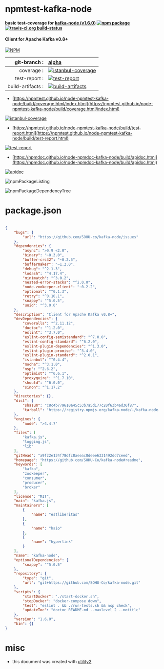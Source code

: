 # npmtest-kafka-node

#### basic test-coverage for  [kafka-node (v1.6.0)](https://github.com/SOHU-Co/kafka-node#readme)  [![npm package](https://img.shields.io/npm/v/npmtest-kafka-node.svg?style=flat-square)](https://www.npmjs.org/package/npmtest-kafka-node) [![travis-ci.org build-status](https://api.travis-ci.org/npmtest/node-npmtest-kafka-node.svg)](https://travis-ci.org/npmtest/node-npmtest-kafka-node)

#### Client for Apache Kafka v0.8+

[![NPM](https://nodei.co/npm/kafka-node.png?downloads=true&downloadRank=true&stars=true)](https://www.npmjs.com/package/kafka-node)

| git-branch : | [alpha](https://github.com/npmtest/node-npmtest-kafka-node/tree/alpha)|
|--:|:--|
| coverage : | [![istanbul-coverage](https://npmtest.github.io/node-npmtest-kafka-node/build/coverage.badge.svg)](https://npmtest.github.io/node-npmtest-kafka-node/build/coverage.html/index.html)|
| test-report : | [![test-report](https://npmtest.github.io/node-npmtest-kafka-node/build/test-report.badge.svg)](https://npmtest.github.io/node-npmtest-kafka-node/build/test-report.html)|
| build-artifacts : | [![build-artifacts](https://npmtest.github.io/node-npmtest-kafka-node/glyphicons_144_folder_open.png)](https://github.com/npmtest/node-npmtest-kafka-node/tree/gh-pages/build)|

- [https://npmtest.github.io/node-npmtest-kafka-node/build/coverage.html/index.html](https://npmtest.github.io/node-npmtest-kafka-node/build/coverage.html/index.html)

[![istanbul-coverage](https://npmtest.github.io/node-npmtest-kafka-node/build/screenCapture.buildCi.browser.%252Ftmp%252Fbuild%252Fcoverage.lib.html.png)](https://npmtest.github.io/node-npmtest-kafka-node/build/coverage.html/index.html)

- [https://npmtest.github.io/node-npmtest-kafka-node/build/test-report.html](https://npmtest.github.io/node-npmtest-kafka-node/build/test-report.html)

[![test-report](https://npmtest.github.io/node-npmtest-kafka-node/build/screenCapture.buildCi.browser.%252Ftmp%252Fbuild%252Ftest-report.html.png)](https://npmtest.github.io/node-npmtest-kafka-node/build/test-report.html)

- [https://npmdoc.github.io/node-npmdoc-kafka-node/build/apidoc.html](https://npmdoc.github.io/node-npmdoc-kafka-node/build/apidoc.html)

[![apidoc](https://npmdoc.github.io/node-npmdoc-kafka-node/build/screenCapture.buildCi.browser.%252Ftmp%252Fbuild%252Fapidoc.html.png)](https://npmdoc.github.io/node-npmdoc-kafka-node/build/apidoc.html)

![npmPackageListing](https://npmtest.github.io/node-npmtest-kafka-node/build/screenCapture.npmPackageListing.svg)

![npmPackageDependencyTree](https://npmtest.github.io/node-npmtest-kafka-node/build/screenCapture.npmPackageDependencyTree.svg)



# package.json

```json

{
    "bugs": {
        "url": "https://github.com/SOHU-co/kafka-node/issues"
    },
    "dependencies": {
        "async": ">0.9 <2.0",
        "binary": "~0.3.0",
        "buffer-crc32": "~0.2.5",
        "buffermaker": "~1.2.0",
        "debug": "^2.1.3",
        "lodash": "^4.17.4",
        "minimatch": "^3.0.2",
        "nested-error-stacks": "^2.0.0",
        "node-zookeeper-client": "~0.2.2",
        "optional": "^0.1.3",
        "retry": "^0.10.1",
        "snappy": "^5.0.5",
        "uuid": "^3.0.0"
    },
    "description": "Client for Apache Kafka v0.8+",
    "devDependencies": {
        "coveralls": "^2.11.12",
        "doctoc": "^1.2.0",
        "eslint": "^3.7.0",
        "eslint-config-semistandard": "^7.0.0",
        "eslint-config-standard": "^6.2.0",
        "eslint-plugin-dependencies": "^1.3.0",
        "eslint-plugin-promise": "^3.4.0",
        "eslint-plugin-standard": "^2.0.1",
        "istanbul": "^0.4.4",
        "mocha": "^3.1.0",
        "nsp": "^2.6.2",
        "optimist": "^0.6.1",
        "proxyquire": "^1.7.10",
        "should": "^6.0.0",
        "sinon": "^1.17.2"
    },
    "directories": {},
    "dist": {
        "shasum": "c8c4b779610a45c53b7a5d177c20f63b46d36f87",
        "tarball": "https://registry.npmjs.org/kafka-node/-/kafka-node-1.6.0.tgz"
    },
    "engines": {
        "node": ">4.4.7"
    },
    "files": [
        "kafka.js",
        "logging.js",
        "lib"
    ],
    "gitHead": "a9f22e134f78dfc8aeeac8deee6331492dd7ceed",
    "homepage": "https://github.com/SOHU-Co/kafka-node#readme",
    "keywords": [
        "kafka",
        "zookeeper",
        "consumer",
        "producer",
        "broker"
    ],
    "license": "MIT",
    "main": "kafka.js",
    "maintainers": [
        {
            "name": "estliberitas"
        },
        {
            "name": "haio"
        },
        {
            "name": "hyperlink"
        }
    ],
    "name": "kafka-node",
    "optionalDependencies": {
        "snappy": "^5.0.5"
    },
    "repository": {
        "type": "git",
        "url": "git+https://github.com/SOHU-Co/kafka-node.git"
    },
    "scripts": {
        "startDocker": "./start-docker.sh",
        "stopDocker": "docker-compose down",
        "test": "eslint . && ./run-tests.sh && nsp check",
        "updateToc": "doctoc README.md --maxlevel 2 --notitle"
    },
    "version": "1.6.0",
    "bin": {}
}
```



# misc
- this document was created with [utility2](https://github.com/kaizhu256/node-utility2)
